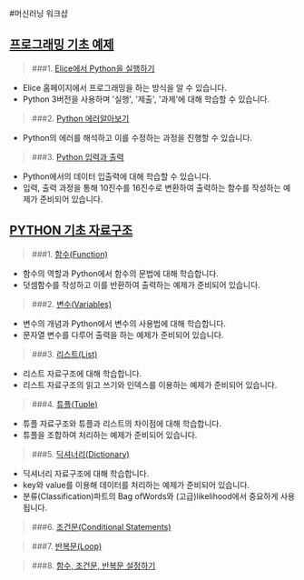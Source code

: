 #머신러닝 워크샵

## [프로그래밍 기초 예제](https://github.com/inerplat/KAIST-elice/tree/master/%EB%A8%B8%EC%8B%A0%EB%9F%AC%EB%8B%9D%20%EC%9B%8C%ED%81%AC%EC%83%B5/1.%20%ED%94%84%EB%A1%9C%EA%B7%B8%EB%9E%98%EB%B0%8D%20%EA%B8%B0%EC%B4%88%20%EC%98%88%EC%A0%9C)

>###1. [Elice에서 Python을 실행하기](https://github.com/inerplat/KAIST-elice/blob/master/%EB%A8%B8%EC%8B%A0%EB%9F%AC%EB%8B%9D%20%EC%9B%8C%ED%81%AC%EC%83%B5/1.%20%ED%94%84%EB%A1%9C%EA%B7%B8%EB%9E%98%EB%B0%8D%20%EA%B8%B0%EC%B4%88%20%EC%98%88%EC%A0%9C/1.%20Elice%EC%97%90%EC%84%9C%20Python%EC%9D%84%EC%8B%A4%ED%96%89%ED%95%98%EA%B8%B0.py)
* Elice 홈페이지에서 프로그래밍을 하는 방식을 알 수 있습니다.
* Python 3버전을 사용하며 '실행', '제출', '과제'에 대해 학습할 수 있습니다.

>###2. [Python 에러알아보기](https://github.com/inerplat/KAIST-elice/blob/master/%EB%A8%B8%EC%8B%A0%EB%9F%AC%EB%8B%9D%20%EC%9B%8C%ED%81%AC%EC%83%B5/1.%20%ED%94%84%EB%A1%9C%EA%B7%B8%EB%9E%98%EB%B0%8D%20%EA%B8%B0%EC%B4%88%20%EC%98%88%EC%A0%9C/2.%20Python%20%EC%97%90%EB%9F%AC%EC%95%8C%EC%95%84%EB%B3%B4%EA%B8%B0.py)
* Python의 에러를 해석하고 이를 수정하는 과정을 진행할 수 있습니다.

>###3. [Python 입력과 출력](https://github.com/inerplat/KAIST-elice/blob/master/%EB%A8%B8%EC%8B%A0%EB%9F%AC%EB%8B%9D%20%EC%9B%8C%ED%81%AC%EC%83%B5/1.%20%ED%94%84%EB%A1%9C%EA%B7%B8%EB%9E%98%EB%B0%8D%20%EA%B8%B0%EC%B4%88%20%EC%98%88%EC%A0%9C/3.%20Python%20%EC%9E%85%EB%A0%A5%EA%B3%BC%20%EC%B6%9C%EB%A0%A5.py)
* Python에서의 데이터 입출력에 대해 학습할 수 있습니다.
* 입력, 출력 과정을 통해 10진수를 16진수로 변환하여 출력하는 함수를 작성하는 예제가 준비되어 있습니다.

## [PYTHON 기초 자료구조](https://github.com/inerplat/KAIST-elice/tree/master/%EB%A8%B8%EC%8B%A0%EB%9F%AC%EB%8B%9D%20%EC%9B%8C%ED%81%AC%EC%83%B5/2.%20PYTHON%20%EA%B8%B0%EC%B4%88%20%EC%9E%90%EB%A3%8C%EA%B5%AC%EC%A1%B0)

>###1. [함수(Function)](https://github.com/inerplat/KAIST-elice/blob/master/%EB%A8%B8%EC%8B%A0%EB%9F%AC%EB%8B%9D%20%EC%9B%8C%ED%81%AC%EC%83%B5/2.%20PYTHON%20%EA%B8%B0%EC%B4%88%20%EC%9E%90%EB%A3%8C%EA%B5%AC%EC%A1%B0/1.%20%ED%95%A8%EC%88%98(Function).py)
 * 함수의 역할과 Python에서 함수의 문법에 대해 학습합니다.
 * 덧셈함수를 작성하고 이를 반환하여 출력하는 예제가 준비되어 있습니다.

>###2. [변수(Variables)](https://github.com/inerplat/KAIST-elice/blob/master/%EB%A8%B8%EC%8B%A0%EB%9F%AC%EB%8B%9D%20%EC%9B%8C%ED%81%AC%EC%83%B5/2.%20PYTHON%20%EA%B8%B0%EC%B4%88%20%EC%9E%90%EB%A3%8C%EA%B5%AC%EC%A1%B0/2.%20%EB%B3%80%EC%88%98(Variables).py)
* 변수의 개념과 Python에서 변수의 사용법에 대해 학습합니다.
* 문자열 변수를 다루어 출력을 하는 예제가 준비되어 있습니다. 

>###3. [리스트(List)](https://github.com/inerplat/KAIST-elice/blob/master/%EB%A8%B8%EC%8B%A0%EB%9F%AC%EB%8B%9D%20%EC%9B%8C%ED%81%AC%EC%83%B5/2.%20PYTHON%20%EA%B8%B0%EC%B4%88%20%EC%9E%90%EB%A3%8C%EA%B5%AC%EC%A1%B0/3.%20%EB%A6%AC%EC%8A%A4%ED%8A%B8(List).py)
* 리스트 자료구조에 대해 학습합니다.
* 리스트 자료구조의 읽고 쓰기와 인덱스를 이용하는 예제가 준비되어 있습니다.

>###4. [튜플(Tuple)](https://github.com/inerplat/KAIST-elice/blob/master/%EB%A8%B8%EC%8B%A0%EB%9F%AC%EB%8B%9D%20%EC%9B%8C%ED%81%AC%EC%83%B5/2.%20PYTHON%20%EA%B8%B0%EC%B4%88%20%EC%9E%90%EB%A3%8C%EA%B5%AC%EC%A1%B0/4.%20%ED%8A%9C%ED%94%8C(Tuple).py)
* 튜플 자료구조와 튜플과 리스트의 차이점에 대해 학습합니다.
* 튜플을 조합하여 처리하는 예제가 준비되어 있습니다.										

>###5. [딕셔너리(Dictionary)](https://github.com/inerplat/KAIST-elice/blob/master/%EB%A8%B8%EC%8B%A0%EB%9F%AC%EB%8B%9D%20%EC%9B%8C%ED%81%AC%EC%83%B5/2.%20PYTHON%20%EA%B8%B0%EC%B4%88%20%EC%9E%90%EB%A3%8C%EA%B5%AC%EC%A1%B0/5.%20%EB%94%95%EC%85%94%EB%84%88%EB%A6%AC(Dictionary).py)
* 딕셔너리 자료구조에 대해 학습합니다.
* key와 value를 이용해 데이터를 처리하는 예제가 준비되어 있습니다.
* 분류(Classification)파트의 Bag ofWords와 (고급)likelihood에서 중요하게 사용됩니다.

>###6. [조건문(Conditional Statements)](https://github.com/inerplat/KAIST-elice/blob/master/%EB%A8%B8%EC%8B%A0%EB%9F%AC%EB%8B%9D%20%EC%9B%8C%ED%81%AC%EC%83%B5/2.%20PYTHON%20%EA%B8%B0%EC%B4%88%20%EC%9E%90%EB%A3%8C%EA%B5%AC%EC%A1%B0/6.%20%EC%A1%B0%EA%B1%B4%EB%AC%B8(Conditional%20Statements).py)

>###7. [반복문(Loop)](https://github.com/inerplat/KAIST-elice/blob/master/%EB%A8%B8%EC%8B%A0%EB%9F%AC%EB%8B%9D%20%EC%9B%8C%ED%81%AC%EC%83%B5/2.%20PYTHON%20%EA%B8%B0%EC%B4%88%20%EC%9E%90%EB%A3%8C%EA%B5%AC%EC%A1%B0/7.%20%EB%B0%98%EB%B3%B5%EB%AC%B8(Loop).py)

>###8. [함수, 조건문, 반복문 설정하기](https://github.com/inerplat/KAIST-elice/blob/master/%EB%A8%B8%EC%8B%A0%EB%9F%AC%EB%8B%9D%20%EC%9B%8C%ED%81%AC%EC%83%B5/2.%20PYTHON%20%EA%B8%B0%EC%B4%88%20%EC%9E%90%EB%A3%8C%EA%B5%AC%EC%A1%B0/8.%20%ED%95%A8%EC%88%98%2C%20%EC%A1%B0%EA%B1%B4%EB%AC%B8%2C%20%EB%B0%98%EB%B3%B5%EB%AC%B8%20%EC%84%A4%EC%A0%95%ED%95%98%EA%B8%B0.py)
